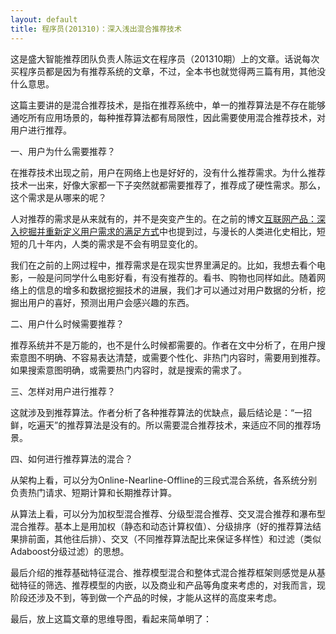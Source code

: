 ```yaml
---
layout: default
title: 程序员(201310)：深入浅出混合推荐技术
---
```

这是盛大智能推荐团队负责人陈运文在程序员（201310期）上的文章。话说每次买程序员都是因为有推荐系统的文章，不过，全本书也就觉得两三篇有用，其他没什么意思。

这篇主要讲的是混合推荐技术，是指在推荐系统中，单一的推荐算法是不存在能够通吃所有应用场景的，每种推荐算法都有局限性，因此需要使用混合推荐技术，对用户进行推荐。

一、用户为什么需要推荐？

在推荐技术出现之前，用户在网络上也是好好的，没有什么推荐需求。为什么推荐技术一出来，好像大家都一下子突然就都需要推荐了，推荐成了硬性需求。那么，这个需求是从哪来的呢？

人对推荐的需求是从来就有的，并不是突变产生的。在之前的博文<a href="http://arthur503.github.io/blog/2013/09/30/internet-pm-and-user-demands.html">互联网产品：深入挖掘并重新定义用户需求的满足方式</a>中也提到过，与漫长的人类进化史相比，短短的几十年内，人类的需求是不会有明显变化的。

我们在之前的上网过程中，推荐需求是在现实世界里满足的。比如，我想去看个电影，一般是问同学什么电影好看，有没有推荐的。看书、购物也同样如此。随着网络上的信息的增多和数据挖掘技术的进展，我们才可以通过对用户数据的分析，挖掘出用户的喜好，预测出用户会感兴趣的东西。

二、用户什么时候需要推荐？

推荐系统并不是万能的，也不是什么时候都需要的。作者在文中分析了，在用户搜索意图不明确、不容易表达清楚，或需要个性化、非热门内容时，需要用到推荐。如果搜索意图明确，或需要热门内容时，就是搜索的需求了。

三、怎样对用户进行推荐？

这就涉及到推荐算法。作者分析了各种推荐算法的优缺点，最后结论是：“一招鲜，吃遍天”的推荐算法是没有的。所以需要混合推荐技术，来适应不同的推荐场景。

四、如何进行推荐算法的混合？

从架构上看，可以分为Online-Nearline-Offline的三段式混合系统，各系统分别负责热门请求、短期计算和长期推荐计算。

从算法上看，可以分为加权型混合推荐、分级型混合推荐、交叉混合推荐和瀑布型混合推荐。基本上是用加权（静态和动态计算权值）、分级排序（好的推荐算法结果排前面，其他往后排）、交叉（不同推荐算法配比来保证多样性）和过滤（类似Adaboost分级过滤）的思想。

最后介绍的推荐基础特征混合、推荐模型混合和整体式混合推荐框架则感觉是从基础特征的筛选、推荐模型的内嵌，以及商业和产品等角度来考虑的，对我而言，现阶段还涉及不到，等到做一个产品的时候，才能从这样的高度来考虑。

最后，放上这篇文章的思维导图，看起来简单明了：

<a href="http://arthur503.github.io/blog/assets/pic/201309/2013-09-30-mixed-recommend-systems.png"></a>